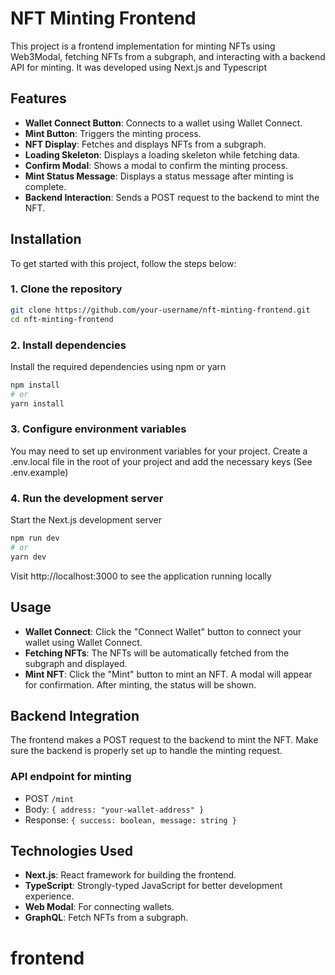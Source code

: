 # NFT Minting Frontend

This project is a frontend implementation for minting NFTs using Web3Modal, fetching NFTs from a subgraph, and interacting with a backend API for minting. It was developed using Next.js and Typescript

## Features

- **Wallet Connect Button**: Connects to a wallet using Wallet Connect.
- **Mint Button**: Triggers the minting process.
- **NFT Display**: Fetches and displays NFTs from a subgraph.
- **Loading Skeleton**: Displays a loading skeleton while fetching data.
- **Confirm Modal**: Shows a modal to confirm the minting process.
- **Mint Status Message**: Displays a status message after minting is complete.
- **Backend Interaction**: Sends a POST request to the backend to mint the NFT.

## Installation

To get started with this project, follow the steps below:

### 1. Clone the repository

```bash
git clone https://github.com/your-username/nft-minting-frontend.git
cd nft-minting-frontend
```

### 2. Install dependencies

Install the required dependencies using npm or yarn

```bash
npm install
# or
yarn install
```

### 3. Configure environment variables

You may need to set up environment variables for your project. Create a .env.local file in the root of your project and add the necessary keys (See .env.example)

### 4. Run the development server

Start the Next.js development server

```bash
npm run dev
# or
yarn dev
```

Visit http://localhost:3000 to see the application running locally

## Usage

- **Wallet Connect**: Click the "Connect Wallet" button to connect your wallet using Wallet Connect.
- **Fetching NFTs**: The NFTs will be automatically fetched from the subgraph and displayed.
- **Mint NFT**: Click the "Mint" button to mint an NFT. A modal will appear for confirmation. After minting, the status will be shown.

## Backend Integration

The frontend makes a POST request to the backend to mint the NFT. Make sure the backend is properly set up to handle the minting request.

### API endpoint for minting

- POST `/mint`
- Body: `{ address: "your-wallet-address" }`
- Response: `{ success: boolean, message: string }`

## Technologies Used

- **Next.js**: React framework for building the frontend.
- **TypeScript**: Strongly-typed JavaScript for better development experience.
- **Web Modal**: For connecting wallets.
- **GraphQL**: Fetch NFTs from a subgraph.
# frontend
